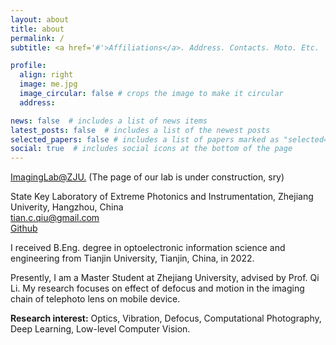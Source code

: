 ```yaml
---
layout: about
title: about
permalink: /
subtitle: <a href='#'>Affiliations</a>. Address. Contacts. Moto. Etc.

profile:
  align: right
  image: me.jpg
  image_circular: false # crops the image to make it circular
  address: 

news: false  # includes a list of news items
latest_posts: false  # includes a list of the newest posts
selected_papers: false # includes a list of papers marked as "selected={true}"
social: true  # includes social icons at the bottom of the page
---
```


[ImagingLab@ZJU.](https://github.com/ImagingLab-ZJU) (The page of our lab is under construction, sry)

State Key Laboratory of Extreme Photonics and Instrumentation, Zhejiang Univerity, Hangzhou, China<br>
tian.c.qiu@gmail.com<br>
[Github](https://github.com/Qtc8)

I received B.Eng. degree in optoelectronic information science and engineering from Tianjin University, Tianjin, China, in 2022.

Presently, I am a Master Student at Zhejiang University, advised by Prof. Qi Li. My research focuses on effect of defocus and motion in the imaging chain of telephoto lens on mobile device.

**Research interest:** Optics, Vibration, Defocus, Computational Photography, Deep Learning, Low-level Computer Vision.
